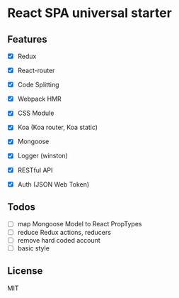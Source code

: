# React SPA universal starter

## Features

- [x] Redux
- [x] React-router
- [x] Code Splitting
- [x] Webpack HMR
- [x] CSS Module

- [x] Koa (Koa router, Koa static)
- [x] Mongoose
- [x] Logger (winston)
- [x] RESTful API
- [x] Auth (JSON Web Token)

## Todos

- [ ] map Mongoose Model to React PropTypes
- [ ] reduce Redux actions, reducers
- [ ] remove hard coded account
- [ ] basic style

## License

MIT
